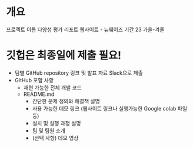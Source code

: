 # 개요
프로젝트 이름  다양성 평가 리포트 웹사이트 - 뉴웨이즈
기간          23 가을-겨울
# 깃헙은 최종일에 제출 필요!
- 팀별 GitHub repository 링크 및 발표 자료 Slack으로 제출
- GitHub 포함 사항
  - 재현 가능한 전체 개발 코드
  - README.md
    - 간단한 문제 정의와 해결책 설명
    - 사용 가능한 데모 링크 (웹사이트 링크나 실행가능한 Google colab 파일 등)
    - 설치 및 실행 과정 설명
    - 팀 및 팀원 소개
    - (선택 사항) 데모 영상
